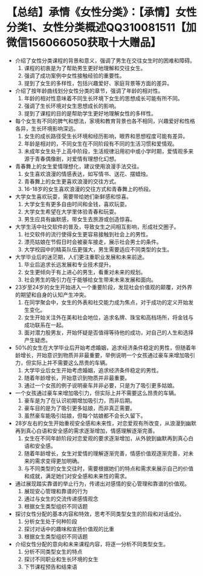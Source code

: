 # 【总结】承情《女性分类》：【承情】女性分类1、女性分类概述QQ310081511【加微信156066050获取十大赠品】

-   介绍了女性分类课程的背景和意义，强调了男生在交往女生时的困难和障碍。
    1.  课程的初衷是为了帮助男生更好地理解和交往女生。
    2.  强调了成功案例中女性接触经验的重要性。
    3.  提到了女生的多样性，包括兴趣爱好、家庭背景等方面的差异。
-   介绍了按年龄曲线划分女性分类的章节，强调了年龄的相对性。
    1.  年龄的相对性意味着不同生长环境下女生的思想成长可能有所不同。
    2.  强调了生长环境对女生思想成长的影响。
    3.  提到了课程的目的是帮助学生更好地理解女性的多样性。
-   每个女生有不同的脾气和想法，家境和教育背景也各不相同，兴趣爱好和性格各异，生长环境影响深远。
    1.  女生的成长路径受生长环境和经历影响，眼界和思想程度可能有差异。
    2.  年龄是相对的，不同女生在不同阶段有不同的生活习惯和爱情观。
    3.  未成年女生处于上高中阶段，生活规律沿用初中或小学时期，爱情观多来源于青春偶像剧，对爱情有理想化幻想。
-   青春舞上的女生爱情理想化，建议使用浪漫手法交往。
    1.  女生喜欢浪漫的情感表达，如写情书、送花、摆蜡烛。
    2.  青春舞上的女生更喜欢浪漫的交往方式。
    3.  16-18岁的女生喜欢浪漫的交往方式和青春舞上的桥段。
-   大学女生喜欢玩耍，需要带给她们新鲜感和惊喜。
    1.  大学女生有更多自由时间和金钱，喜欢玩耍。
    2.  大学女生希望在大学里体验青春和玩耍。
    3.  男生应具有幽默感，带女生去旅游或创造惊喜。
-   大学生活中社交软件的普及，导致女生之间相互影响，形成社交圈子。
    1.  社交软件的流行使得女生更容易接触到社会上的男性。
    2.  漂亮姑娘在节假日时会被豪车接走，展示社会男士的条件。
    3.  大学校园中的精英队伍更强大，男生需要适应不同类型的女生。
-   大学毕业后的迷茫期，人们更注重职业发展和未来前途。
    1.  毕业后追求长远发展和专业技术提升。
    2.  女生更倾向于有上进心的男生，看重对未来的规划。
    3.  社会男生的吸引力在于能够给女生带来未来发展和面向。
-   23岁至24岁的女生开始进入一个重要阶段，发现社会价值观的颠覆，对外界的期望和自身的认知产生冲突。
    1.  在同学聚会中，女生的外表和社交能力成为焦点，对于成功的定义开始发生变化。
    2.  女生开始关注外在美和社会地位，追求名牌、珠宝和高档场所，将金钱与成功联系在一起。
    3.  面对潜力股男友，开始怀疑是否值得等待他的成功，对自己的人生和选择产生疑虑。
-   50%的女生在大学毕业后开始考虑婚姻，追求经济条件稳定的男性，但随着年龄增长，开始意识到物质并非最重要，举例说明一个女孩通过豪车来增加吸引力，但实际上并不需要这么昂贵的车辆。
    1.  大学毕业后女生开始考虑婚姻，追求经济条件稳定的男性。
    2.  随着年龄增长，开始意识到物质并非最重要。
    3.  通过一个女孩的例子说明豪车并非必要，只是为了吸引更多姑娘。
-   一个女孩通过豪车来增加吸引力，但实际上并不需要这么昂贵的车辆。
    1.  豪车是为了在认识初期增加吸引力，而非后期。
    2.  豪车目的是为了吸引更多姑娘，而非真正需要。
    3.  虽然豪车能吸引姑娘，但每个姑娘都不会长久留下。
-   28岁左右的女生开始重视安全感和未来性，对恋爱观有所改变，从浪漫到幽默再到真心白语和安全感的需求逐渐增加，情感理解逐渐完善。
    1.  女生在不同年龄阶段对恋爱观的要求逐渐增加，从外貌到幽默再到真心白语和安全感。
    2.  随着年龄增长，女生对爱情的理解逐渐完善，情感价值观逐渐完善，对未来的需求变得更加明确。
    3.  与不同类型的女生交往时，需要根据她们的特点和需求来展示自己的价值和成就，满足她们对安全感和未来性的需求。
-   通过展现踏实靠谱的举止行为，传递出对感情的安心管理和靠谱的价值观。
    1.  展现安心管理和靠谱的行为
    2.  通过与女生的交流传递感情观念
    3.  根据女生类型组织不同话题
-   探讨女性分配的基本内容和特效，思考不同类型女生的阶段和对话成分。
    1.  分析女生处于何种阶段
    2.  探讨对话中的趣味和宣扬价值观的比重
    3.  根据女生类型组织不同话题
-   介绍女性分配的意向和未来课程内容，将逐一分析不同类型女生。
    1.  分析不同类型女生的特点
    2.  探讨不同职业和生长环境的女生
    3.  下节课程预告和结束语